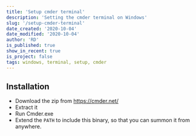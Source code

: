 ```yaml
---
title: 'Setup cmder terminal'
description: 'Setting the cmder terminal on Windows'
slug: '/setup-cmder-terminal'
date_created: '2020-10-04'
date_modified: '2020-10-04'
author: 'RD'
is_published: true
show_in_recent: true
is_project: false
tags: windows, terminal, setup, cmder
---
```


## Installation

- Download the zip from https://cmder.net/
- Extract it 
- Run Cmder.exe
- Extend the `PATH` to include this binary, so that you can summon it from anywhere.